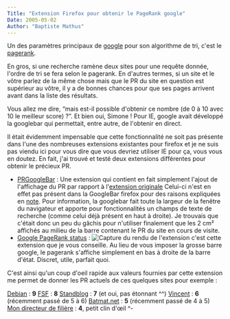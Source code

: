 ```yaml
---
Title: "Extension Firefox pour obtenir le PageRank google"
Date: 2005-05-02
Author: "Baptiste Mathus"
---
```




Un des paramètres principaux de [google](www.google.fr) pour son
algorithme de tri, c'est le
[pagerank](http://www.webrankinfo.com/google/pagerank/index.php).

En gros, si une recherche ramène deux sites pour une requête donnée,
l'ordre de tri se fera selon le pagerank. En d'autres termes, si un site
et le vôtre parlez de la même chose mais que le PR du site en question
est supérieur au vôtre, il y a de bonnes chances pour que ses pages
arrivent avant dans la liste des résultats.

Vous allez me dire, “mais est-il possible d'obtenir ce nombre (de 0 à 10
avec 10 le meilleur score) ?”. Et bien oui, Simone ! Pour IE, google
avait développé la googlebar qui permettait, entre autre, de l'obtenir
en direct.

Il était évidemment impensable que cette fonctionnalité ne soit pas
présente dans l'une des nombreuses extensions existantes pour firefox et
je ne suis pas viendu ici pour vous dire que vous devriez utiliser IE
pour ça, vous vous en doutez. En fait, j'ai trouvé et testé deux
extensions différentes pour obtenir le précieux PR.

-   [PRGoogleBar](www.prgooglebar.org) : Une extension qui contient en
    fait simplement l'ajout de l'affichage du PR par rapport à
    l'[extension originale](http://googlebar.mozdev.org/) Celui-ci n'est
    en effet pas présent dans la GoogleBar firefox pour des raisons
    expliquées en [note](http://googlebar.mozdev.org/pagerank.html).
    Pour information, la googlebar fait toute la largeur de la fenêtre
    du navigateur et apporte pour fonctionnalités un champs de texte de
    recherche (comme celui déjà présent en haut à droite). Je trouvais
    que c'était donc un peu du gâchis pour n'utiliser finalement que les
    2 cm² affichés au milieu de la barre contenant le PR du site en
    cours de visite.
-   [Google PageRank
    status](http://www.tapouillo.com/firefox_extension/) : ![Capture du
    rendu de l'extension](/images/pr-statusbar.png) c'est cette
    extension que je vous conseille. Au lieu de vous imposer la grosse
    barre google, le pagerank s'affiche simplement en bas à droite de la
    barre d'état. Discret, utile, parfait quoi.

C'est ainsi qu'un coup d'oeil rapide aux valeurs fournies par cette
extension me permet de donner les PR actuels de ces quelques sites pour
exemple :

[Debian](http://www.debian.org)
:   **9**
[FSF](http://www.fsf.org)
:   **8**
[Standblog](http://www.standblog.org)
:   **7** (et oui, pas étonnant \^\^)
[Vincent](http://genezys.net)
:   **6** (récemment passé de 5 à 6)
[Batmat.net](http://www.batmat.net)
:   **5** (récemment passé de 4 à 5)
[Mon directeur de filière](http://www-igm.univ-mlv.fr/~dr/)
:   **4**, petit clin d'œil \^-

